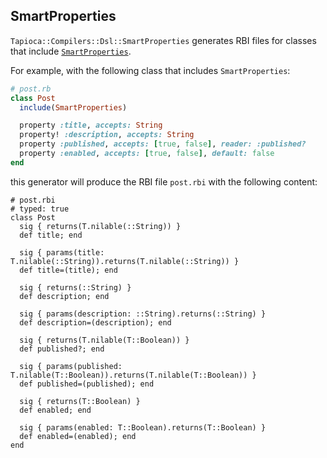 ## SmartProperties

`Tapioca::Compilers::Dsl::SmartProperties` generates RBI files for classes that include
[`SmartProperties`](https://github.com/t6d/smart_properties).

For example, with the following class that includes `SmartProperties`:

~~~rb
# post.rb
class Post
  include(SmartProperties)

  property :title, accepts: String
  property! :description, accepts: String
  property :published, accepts: [true, false], reader: :published?
  property :enabled, accepts: [true, false], default: false
end
~~~

this generator will produce the RBI file `post.rbi` with the following content:

~~~rbi
# post.rbi
# typed: true
class Post
  sig { returns(T.nilable(::String)) }
  def title; end

  sig { params(title: T.nilable(::String)).returns(T.nilable(::String)) }
  def title=(title); end

  sig { returns(::String) }
  def description; end

  sig { params(description: ::String).returns(::String) }
  def description=(description); end

  sig { returns(T.nilable(T::Boolean)) }
  def published?; end

  sig { params(published: T.nilable(T::Boolean)).returns(T.nilable(T::Boolean)) }
  def published=(published); end

  sig { returns(T::Boolean) }
  def enabled; end

  sig { params(enabled: T::Boolean).returns(T::Boolean) }
  def enabled=(enabled); end
end
~~~
